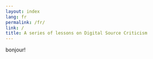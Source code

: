 ```yaml
---
layout: index
lang: fr
permalink: /fr/
link: /
title: A series of lessons on Digital Source Criticism
---
```


bonjour!
<!-- more -->
